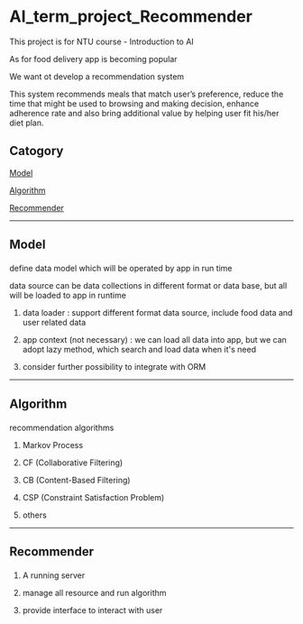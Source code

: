 # AI_term_project_Recommender

This project is for NTU course - Introduction to AI

As for food delivery app is becoming popular

We want ot develop a recommendation system

This system recommends meals that match user’s preference, reduce the time that might be used to browsing and making decision, enhance adherence rate and also bring additional value by helping user fit his/her diet plan. 

## Catogory

<a href='#model'>Model</a>

<a href='#algorithm'>Algorithm</a>

<a href='#recommender'>Recommender</a>

---
## <p id=model>Model</p>

define data model which will be operated by app in run time

data source can be data collections in different format or data base, but all will be loaded to app in runtime

1. data loader : support different format data source, include food data and user related data

2. app context (not necessary) : we can load all data into app, but we can adopt lazy method, which search and load data when it's need

3. consider further possibility to integrate with ORM

---
## <p id=algorithm>Algorithm</p>

recommendation algorithms

1. Markov Process

2. CF (Collaborative Filtering)

3. CB (Content-Based Filtering)

4. CSP (Constraint Satisfaction Problem)

5. others

---
## <p id=recommender>Recommender</p>

1. A running server

2. manage all resource and run algorithm

3. provide interface to interact with user
